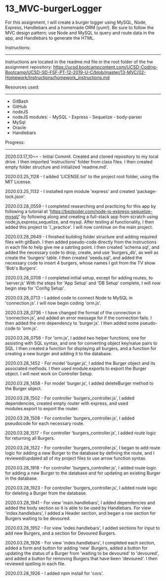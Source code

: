 # 13_MVC-burgerLogger

For this assignment, I will create a burger logger using MySQL, Node, Express, Handlebars and a homemade ORM (yum!). Be sure to follow the MVC design pattern; use Node and MySQL to query and route data in the app, and Handlebars to generate the HTML.

Instructions:

------------
Instructions are located in the readme.md file in the root folder of the hw assignment repository: <https://ucsd.bootcampcontent.com/UCSD-Coding-Bootcamp/UCSD-SD-FSF-PT-12-2019-U-C/blob/master/13-MVC/02-Homework/Instructions/homework_instructions.md>

Resources used:

------------

- GitBash
- GitHub
- nodeJS
- nodeJS modules:
       - MySQL
       - Express
       - Sequelize
       - body-parser
- MySql
- Oracle
- Handlebars

Progress:

------------
2020.03.17_10~~ - Initial Commit.  Created and cloned repository to my local drive.  I then imported 'instructions' folder from class files.  I then created empty folder structure and initialized 'readme.md'.

2020.03.25_1128 - I added 'LICENSE.txt' to the project root folder, using the MIT License.

2020.03.25_1132 - I installed npm module 'express' and created 'package-lock.json'.

2020.03.28_0559 - I completed researching and practicing for this app by following a tutorial at 'https://bezkoder.com/node-js-express-sequelize-mysql/' by following along and creating a full-stack app from scratch using node,js,express,sequelize, and mysql.  After testing al functionality, I then added this project to '/_practice'.  I will now continue on the main project.

2020.03.28_0649 - I finished building folder structure and adding required files with gitBash.  I then added pseudo-code directly from the instructions in each file to help give me a satrting point.  I then created 'schema.sql', and added the necessary code to drop, create, and use 'burgers_db', as well as create the 'burgers' table.  I then created 'seeds.sql', and added the necessary code to insert 4 burgers, whose names I got from the TV show 'Bob's Burgers'.

2020.03.28_0708 - I completed initial setup, except for adding routes, to 'server.js' With the steps for 'App Setup' and 'DB Setup' complete, I will now begin step for 'Config Setup'.

2020.03.28_0713 - I added code to connect Node to MySQL in 'connection.js'.  I will now begin coding 'orm.js'.

2020.03.28_0736 - I have changed the format of the connection in 'connection.js', and added an error message for if the connection fails.  I then added the orm dependency to 'burger.js'.  I then added some pseudo-code to 'orm.js'.

2020.03.28_0758 - For 'orm.js', I added two helper functions, one for assisting with SQL syntax, and one for converting object key/value pairs to SQL.  I then created a function for displaying all burgers, and a function for creating a new burger and adding it to the database.

2020.03.28_1452 - For model 'burger.js', I added the Burger object and its associated methods.  I then used module.exports to export the Burger object.  I will next work on Controller Setup.

2020.03.28_1458 - For model 'burger.js', I added deleteBurger method to the Burger object.

2020.03.28_1502 - For controller 'burgers_controller.js', I added dependencies, created empty router with express, and used modules.export to export the router.

2020.03.28_1508 - For controller 'burgers_controller.js', I added pseudocode for each necessary route.

2020.03.28_1517 - For controller 'burgers_controller.js', I added route logic for returning all Burgers.

2020.03.28_1522 - For controller 'burgers_controller.js', I began to add route logic for adding a new Burger to the database by defining the route, and I reviewed/updated all of my project files to use arrow function syntax.

2020.03.28_1918 - For controller 'burgers_controller.js', I added route logic for adding a new Burger to the database and for updating an existing Burger in the database.

2020.03.28_1923 - For controller 'burgers_controller.js', I added route logic for deleting a Burger from the database.

2020.03.28_1941 - For view 'main.handlebars', I added dependencies and added the body section so it is able to be used by Handlebars.  For view 'index.handlebars', I added a Header section, and began a row section for Burgers waiting to be devoured.

2020.03.28_1952 - For view 'index.handlebars', I added sections for input to add new Burgers, and a section for Devoured Burgers.

2020.03.28_1926 - For view 'index.handlebars', I completed each section, added a form and button for adding 'new' Burgers, added a button for updating the status of a Burger from 'waiting to be devoured' to 'devoured', and added a button for removing Burgers that have been 'devoured'.  I then reviewed spelling in each file.

2020.03.28_1926 -  I added npm install for 'cors'.
